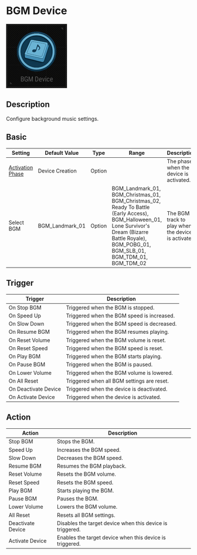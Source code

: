 # BGM Device

![BGM Icon](../images/DeviceIcons/Device_BGM.png)

## Description

Configure background music settings.

## Basic

| Setting                                                    | Default Value      | Type | Range | Description                                                      |
|------------------------------------------------------------|--------------------|------|-------|------------------------------------------------------------------|
| [Activation Phase](../General/Common_Device_Settings.md#activation-phase) | Device Creation      | Option | | The phase when the device is activated.                          |
| Select BGM                                                 | BGM_Landmark_01    | Option | BGM_Landmark_01, BGM_Christmas_01, BGM_Christmas_02, Ready To Battle (Early Access), BGM_Halloween_01, Lone Survivor's Dream (Bizarre Battle Royale), BGM_POBG_01, BGM_SLB_01, BGM_TDM_01, BGM_TDM_02 | The BGM track to play when the device is activated.              |

## Trigger

| Trigger                | Description                                                        |
|------------------------|--------------------------------------------------------------------|
| On Stop BGM            | Triggered when the BGM is stopped.                                 |
| On Speed Up            | Triggered when the BGM speed is increased.                         |
| On Slow Down           | Triggered when the BGM speed is decreased.                         |
| On Resume BGM          | Triggered when the BGM resumes playing.                            |
| On Reset Volume        | Triggered when the BGM volume is reset.                            |
| On Reset Speed         | Triggered when the BGM speed is reset.                             |
| On Play BGM            | Triggered when the BGM starts playing.                             |
| On Pause BGM           | Triggered when the BGM is paused.                                  |
| On Lower Volume        | Triggered when the BGM volume is lowered.                          |
| On All Reset           | Triggered when all BGM settings are reset.                         |
| On Deactivate Device   | Triggered when the device is deactivated.                          |
| On Activate Device     | Triggered when the device is activated.                            |

## Action

| Action                | Description                                                        |
|-----------------------|--------------------------------------------------------------------|
| Stop BGM              | Stops the BGM.                                                     |
| Speed Up              | Increases the BGM speed.                                           |
| Slow Down             | Decreases the BGM speed.                                           |
| Resume BGM            | Resumes the BGM playback.                                          |
| Reset Volume          | Resets the BGM volume.                                             |
| Reset Speed           | Resets the BGM speed.                                              |
| Play BGM              | Starts playing the BGM.                                            |
| Pause BGM             | Pauses the BGM.                                                    |
| Lower Volume          | Lowers the BGM volume.                                             |
| All Reset             | Resets all BGM settings.                                           |
| Deactivate Device     | Disables the target device when this device is triggered.           |
| Activate Device       | Enables the target device when this device is triggered.            |
